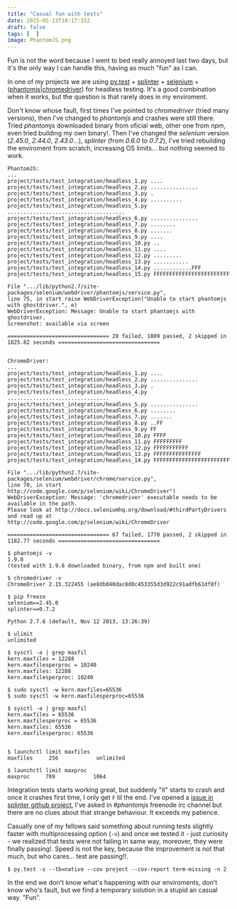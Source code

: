 ```yaml
---
title: "Casual fun with tests"
date: 2015-05-13T18:17:15Z
draft: false
tags: [  ]
image: PhantomJS.png
---
```


<p>Fun is not the word because I went to bed really annoyed last two days, but it's the only way I can handle this, having as much "fun" as I can.</p>
<p>In one of my projects we are using <a href="http://pytest.org/latest/">py.test</a> + <a href="http://splinter.readthedocs.org/en/latest/">splinter</a> + <a href="http://www.seleniumhq.org/">selenium</a> + (<a href="http://phantomjs.org/">phantomjs</a>|<a href="https://sites.google.com/a/chromium.org/chromedriver/">chromedriver</a>) for headless testing. It's a good combination when it works, but the question is that rarely does in my enviroment.</p>
<p>Don't know whose fault, first times I've pointed to <em>chromedriver</em> (tried many versions), then I've changed to <em>phantomjs</em> and crashes were still there. Tried <em>phantomjs</em> downloaded binary from oficial web, other one from <em>npm</em>, even tried building my own binary!. Then I've changed the <em>selenium</em> version (<em>2.45.0</em>, <em>2.44.0</em>, <em>2.43.0</em>...), <em>splinter</em> (from <em>0.6.0</em> to <em>0.7.2</em>), I've tried rebuilding the enviroment from scratch, increasing OS limits... but nothing seemed to work.</p>

```
PhantomJS:
...
project/tests/test_integration/headless_1.py ....
project/tests/test_integration/headless_2.py ...............
project/tests/test_integration/headless_3.py .
project/tests/test_integration/headless_4.py ..........
project/tests/test_integration/headless_5.py .....................................
project/tests/test_integration/headless_6.py ...............
project/tests/test_integration/headless_7.py ........
project/tests/test_integration/headless_8.py .......
project/tests/test_integration/headless_9.py ....
project/tests/test_integration/headless_10.py ..
project/tests/test_integration/headless_11.py ....
project/tests/test_integration/headless_12.py .........
project/tests/test_integration/headless_13.py ...........
project/tests/test_integration/headless_14.py ............FFF
project/tests/test_integration/headless_15.py FFFFFFFFFFFFFFFFFFFFFFFF
 
File ".../lib/python2.7/site-packages/selenium/webdriver/phantomjs/service.py", 
line 75, in start raise WebDriverException("Unable to start phantomjs with ghostdriver.", e)
WebDriverException: Message: Unable to start phantomjs with ghostdriver.
Screenshot: available via screen
 
================================ 28 failed, 1809 passed, 2 skipped in 1825.82 seconds ================================
 
 
ChromeDriver:
...
project/tests/test_integration/headless_1.py ....
project/tests/test_integration/headless_2.py ...............
project/tests/test_integration/headless_3.py .
project/tests/test_integration/headless_4.py ................................
project/tests/test_integration/headless_5.py ...............
project/tests/test_integration/headless_6.py ........
project/tests/test_integration/headless_7.py .......
project/tests/test_integration/headless_8.py ..FF
project/tests/test_integration/headless_9.py FF
project/tests/test_integration/headless_10.py FFFF
project/tests/test_integration/headless_11.py FFFFFFFFF
project/tests/test_integration/headless_12.py FFFFFFFFFFF
project/tests/test_integration/headless_13.py FFFFFFFFFFFFFFF
project/tests/test_integration/headless_14.py FFFFFFFFFFFFFFFFFFFFFFFF
 
File ".../lib/python2.7/site-packages/selenium/webdriver/chrome/service.py", 
line 70, in start http://code.google.com/p/selenium/wiki/ChromeDriver")
WebDriverException: Message: 'chromedriver' executable needs to be available in the path.
Please look at http://docs.seleniumhq.org/download/#thirdPartyDrivers and read up at
http://code.google.com/p/selenium/wiki/ChromeDriver
 
================================ 67 failed, 1770 passed, 2 skipped in 1182.77 seconds ================================
 
$ phantomjs -v
1.9.8
(tested with 1.9.8 downloaded binary, from npm and built one)
 
$ chromedriver -v
ChromeDriver 2.15.322455 (ae8db840dac8d0c453355d3d922c91adfb61df8f)
 
$ pip freeze
selenium==2.45.0
splinter==0.7.2
 
Python 2.7.6 (default, Nov 12 2013, 13:26:39)
 
$ ulimit
unlimited
 
$ sysctl -a | grep maxfil
kern.maxfiles = 12288
kern.maxfilesperproc = 10240
kern.maxfiles: 12288
kern.maxfilesperproc: 10240
 
$ sudo sysctl -w kern.maxfiles=65536
$ sudo sysctl -w kern.maxfilesperproc=65536
 
$ sysctl -a | grep maxfil
kern.maxfiles = 65536
kern.maxfilesperproc = 65536
kern.maxfiles: 65536
kern.maxfilesperproc: 65536
 
 
$ launchctl limit maxfiles
maxfiles     256            unlimited
 
$ launchctl limit maxproc
maxproc     709            1064
```

<p>Integration tests starts working great, but suddenly "it" starts to crash and once it crashes first time, I only get <code>F</code> til the end. I've opened a <a href="https://github.com/cobrateam/splinter/issues/400">issue in splinter github project</a>, I've asked in <em>#phantomjs</em>&nbsp;freenode irc channel but there are no clues about that strange behaviour. It exceeds my patience.</p>
<p>Casually one of my fellows said something about running tests slightly faster with multiprocessing option (<code>-n</code>) and once we tested it - just curiosity - we realized that tests were not failing in same way, moreover, they were finally passing!. Speed is not the key, because the improvement is not that much, but who cares... test are passing!!.</p>

```
$ py.test -s --tb=native --cov project --cov-report term-missing -n 2
```

<p>In the end we don't know what's happening with our enviroments, don't know who's fault, but we find a temporary solution in a stupid an casual way. "Fun".</p>
